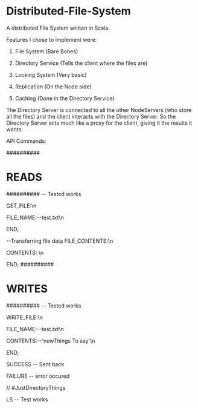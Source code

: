 # Distributed-File-System
A distributed File System written in Scala.

Features I chose to implement were:

1. File System (Bare Bones)

2. Directory Service (Tells the client where the files are)

3. Locking System (Very basic)

4. Replication (On the Node side)

5. Caching (Done in the Directory Service)


The Directory Server is connected to all the other NodeServers (who store all the files) and the client interacts with the Directory Server. So the Directory Server acts much like a proxy for the client, giving it the results it wants.

API Commands:

##########
# READS #
##########
-- Tested works

GET_FILE:\n

FILE_NAME:--test.txt\n

END;

--Transferring file data
FILE_CONTENTS:\n

CONTENTS: <contents>\n

END;
##########
# WRITES #
##########
-- Tested works

WRITE_FILE:\n

FILE_NAME:--test.txt\n

CONTENTS:--'newThings To say'\n

END;

SUCCESS -- Sent back

FAILURE -- error occured




// #JustDirectoryThings

LS -- Test works
